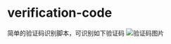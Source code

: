 # verification-code
简单的验证码识别脚本，可识别如下验证码
![验证码图片](http://smallapp.easternlake.site/verificationCode.png)
